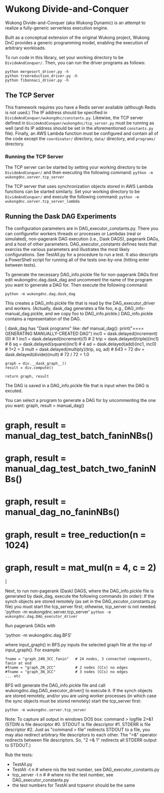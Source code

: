 # Wukong Divide-and-Conquer

Wukong Divide-and-Conquer (aka Wukong Dynamic) is an attempt to realize a fully-generic serverless execution engine.

Built as a conceptual extension of the original Wukong project, Wukong DnC provides a generic programming model, enabling the execution of arbitrary workloads.

To run code in this library, set your working directory to be `DivideAndConquer/`. Then, you can run the driver programs as follows:
```
python mergesort_driver.py -h
python treereduction_driver.py -h
python fibonnaci_driver.py -h
```

<!---```
<>python -m wukongdnc.mergesort_driver -h
<>python -m wukongdnc.treereduction_driver -h
<>python -m wukongdnc.fibonnaci_driver -h
<>-->

## The TCP Server

This framework requires you have a Redis server available (although Redis is not used.)
The IP address should be specified in `DivideAndConquer/wukongdnc/constants.py`. Likewise, the TCP server defined in `DivideAndConquer/wukongdnc/tcp_server.py` must 
be running as well (and its IP address should be set in the aforementioned `constants.py` file). Finally, an AWS Lambda function must be configured and contain all of the code except the `coordinator/` directory, `data/` directory, and `programs/` directory.

### Running the TCP Server

The TCP server can be started by setting your working directory to be `DivideAndConquer/` and then executing the following command: 
`python -m wukongdnc.server.tcp_server`

The TCP server that uses synchronization objects stored in AWS Lambda functions can be started similarly. Set your working directory to be `DivideAndConquer/` and execute the following command:
`python -m wukongdnc.server.tcp_server_lambda`

## Running the Dask DAG Experiments

The configuration parameters are in DAG_executor_constants.py. There you can configurefor workers threads or processes or Lambdas (real or simulated), non-pagerank DAG
execution (i.e., Dask DAGS), pagerank DAGs, and a host of other parameters. DAG_executor_constants defines tests
that exerciss the various parameters and illustrates the most likely configurations. See TestAll.py for a procedure to 
run a test. It also descripts a PowerShell script for running
all of the tests one-by-one (hitting enter between tests).

To generate the necessary DAG_info.pickle file for non-pagerank DAGs first edit wukongdnc.dag.dask_dag and uncomment the name of the program you want to generate 
a DAG for. Then execute the following command:

`python -m wukongdnc.dag.dask_dag`

This creates a DAG_info.pickle file that is read by the DAG_executor_driver
and workers. (Actually, dask_dag generates a file foo, e.g., DAG_info-manual_dag.pickle, and we copy foo to DAG_info.pickle.) DAG_info.pickle contains a 
representation of the DAG.

[
dask_dag has "Dask programs" like:
def manual_dag():
    print("==== GENERATING MANUALLY-CREATED DAG")
    inc0 = dask.delayed(increment)(0) # 1
    inc1 = dask.delayed(increment)(1) # 2
    trip = dask.delayed(triple)(inc1) # 6
    sq = dask.delayed(square)(inc1) # 4
    ad = dask.delayed(add)(inc1, inc0) # 1+2 = 3
    mult = dask.delayed(multiply)(trip, sq, ad)  # 6*4*3 = 72
    div = dask.delayed(divide)(mult) # 72 / 72 = 1.0

    graph = div.__dask_graph__()
    result = div.compute()

    return graph, result

The DAG is saved in a DAG_info.pickle file that is input when the DAG is excuted.

You can select a program to generate a DAG for by uncommenting the one you want:
  graph, result = manual_dag()
  # graph, result = manual_dag_test_batch_faninNBs()
  # graph, result = manual_dag_test_batch_two_faninNBs()
  # graph, result = manual_dag_no_faninNBs()
  # graph, result = tree_reduction(n = 1024)
  # graph, result = mat_mul(n = 4, c = 2)
]

Next, to run non-pagerank (Dask) DAGS, where the DAG_info.pickle file is  generated by dask_dag, execute the following commands (in order):
If the synch objects are stored remotely (as set in the DAG_excutor_constants.py  file) you must start the tcp_server first; othewise, tcp_server is not needed.
'python -m wukongdnc.server.tcp_server'
`python -m wukongdnc.dag.DAG_executor_driver`

Run pagerank DAGs with 

'python -m wukongdnc.dag.BFS'

where input_graph() in BFS.py inputs the selected graph file at the top of input_graph(). For example:

    fname = "graph_24N_3CC_fanin"   # 24 nodes, 3 connected components, fanin at end
    #fname = "graph_2N_2CC"         # 2 nodes (CCs) no edges
    #fname = "graph_3N_3CC"         # 3 nodes (CCs) no edges  
    ... etc         

BFS will generate the DAG_info.pickle file and call wukongdnc.dag.DAG_executor_driver() to execute it. If the synch objects are stored remotely, 
and/or you are using worker processes (in which case the sync objects must be stored
remotely) start the tcp_server first:

`python -m wukongdnc.server.tcp_server`

Note: To capture all output in windows DOS box: command > logfile 2>&1
(STDIN is file descriptor #0. STDOUT is file descriptor #1. STDERR is file descriptor #2. Just as "command > file" redirects STDOUT to a file, you may also redirect arbitrary file descriptors to each other. The ">&" operator redirects between file descriptors. So, "2 >& 1" redirects all STDERR output to STDOUT.)

Rub the tests:
- TestAll.py
- TestAll -t n   # where nis the test number, see DAG_executor_constants.py
- tcp_server -t n # # where nis the test number, see DAG_executor_constants.py
- the test numbers for TestAl and tcpservr should be the same